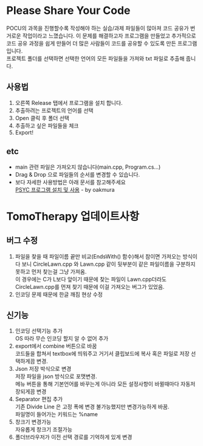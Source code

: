 # Please Share Your Code
POCU의 과목을 진행할수록 작성해야 하는 실습/과제 파일들이 많아져 코드 공유가 번거로운 작업이라고 느꼈습니다. 이 문제를 해결하고자 프로그램을 만들었고 추가적으로 코드 공유 과정을 쉽게 만들어 더 많은 사람들이 코드를 공유할 수 있도록 만든 프로그램입니다.  
프로젝트 폴더를 선택하면 선택한 언어의 모든 파일들을 가져와 txt 파일로 추출해 줍니다.  

## 사용법
1. 오른쪽 Release 탭에서 프로그램을 설치 합니다.
2. 추출하려는 프로젝트의 언어를 선택
3. Open 클릭 후 폴더 선택
4. 추출하고 싶은 파일들을 체크
5. Export!

## etc
* main 관련 파일은 가져오지 않습니다(main.cpp, Program.cs...)
* Drag & Drop 으로 파일들의 순서를 변경할 수 있습니다.
* 보다 자세한 사용방법은 아래 문서를 참고해주세요  
[PSYC 프로그램 설치 및 사용](https://docs.google.com/document/d/1htU20ynckoBCVjZoKyCZ85lWflPBinkvCr9ORYsy4OM/edit) - by oakmura

# TomoTherapy 업데이트사항
## 버그 수정
1. 파일을 찾을 때 파일이름 끝만 비교(EndsWith() 함수)해서 참이면 가져오는 방식이다 보니 
	CircleLawn.cpp 와 Lawn.cpp 같이 뒷부분이 같은 파일이름을 구분하지 못하고 먼저 찾는걸 그냥 가져옴.  
	이 경우에는 C가 L보다 앞이기 때문에 찾는 파일이 Lawn.cpp더라도 CircleLawn.cpp를 먼져 찾기 때문에 이걸 가져오는 버그가 있었음.  
2. 인코딩 문제 때문에 한글 깨짐 현상 수정

## 신기능
1. 인코딩 선택기능 추가  
	OS 따라 무슨 인코딩 할지 알 수 없어 추가
3. export에서 combine 버튼으로 바꿈  
	코드들을 합쳐서 textbox에 띄워주고 거기서 클립보드에 복사 혹은 파일로 저장 선택하게끔 변경.
4. Json 저장 박식으로 변경  
	저장 파일을 json 방식으로 포맷변경.  
	메뉴 버튼을 통해 기본언어를 바꾸는게 아니라 모든 설정사항이 바뀔때마다 자동저장되게끔 변경
5. Separator 편집 추가  
	기존 Divide Line 은 고정 폭에 변경 불가능했지만 변경가능하게 바꿈.  
	파일명이 들어가는 키워드는 %name
7. 창크기 변경가능  
	자유롭게 창크기 조절가능
8. 폴더브라우저가 이전 선택 경로를 기억하게 있게 변경
